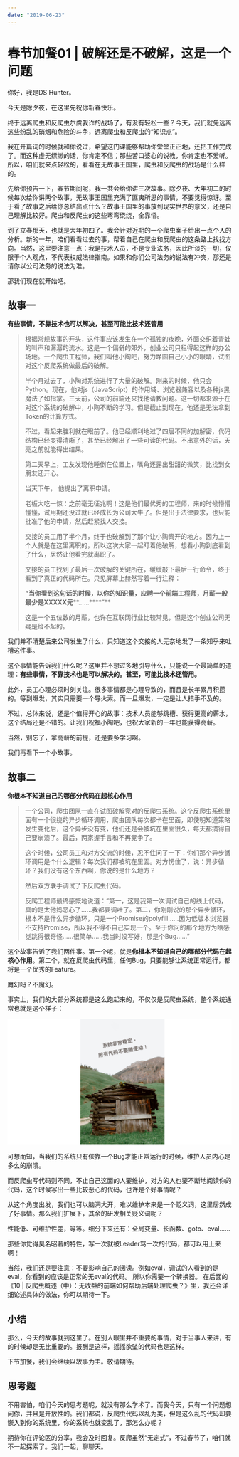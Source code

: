 ```yaml
---
date: "2019-06-23"
---  
```

      
# 春节加餐01 | 破解还是不破解，这是一个问题
你好，我是DS Hunter。

今天是除夕夜，在这里先祝你新春快乐。

终于远离爬虫和反爬虫尔虞我诈的战场了，有没有轻松一些？今天，我们就先远离这些纷乱的硝烟和危险的斗争，远离爬虫和反爬虫的“知识点”。

我在开篇词的时候就和你说过，希望这门课能够帮助你堂堂正正地，还把工作完成了。而这种虚无缥缈的话，你肯定不信；那些苦口婆心的说教，你肯定也不爱听。所以，咱们就来点轻松的，看看在无故事王国里，爬虫和反爬虫的战场是什么样的。

先给你预告一下，春节期间呢，我一共会给你讲三次故事。除夕夜、大年初二的时候每次给你讲两个故事，无故事王国里充满了匪夷所思的事情，不要觉得惊讶。至于看了故事之后给你总结出点什么？故事王国里的事放到现实世界的意义，还是自己理解比较好。爬虫和反爬虫的这些弯弯绕绕，全靠悟。

到了立春那天，也就是大年初四了。我会针对近期的一个爬虫案子给出一点个人的分析。新的一年，咱们看看过去的事，帮着自己在爬虫和反爬虫的这条路上找找方向。当然，这里要注意一点：我是技术人员，不是专业法务，因此所谈的一切，仅限于个人观点，不代表权威法律指南。如果和你们公司法务的说法有冲突，那还是请你以公司法务的说法为准。

那我们现在就开始吧。

<!-- [[[read_end]]] -->

## 故事一

**有些事情，不靠技术也可以解决，甚至可能比技术还管用**

> 根据常规故事的开头，这件事应该发生在一个孤独的夜晚，外面交织着青蛙的叫声和潺潺的流水。这是一个偏僻的郊外，创业公司只租得起这样的办公场地。一个爬虫工程师，我们叫他小陶吧，努力睁圆自己小小的眼睛，试图对这个反爬系统做最后的破解。  
>   
> 半个月过去了，小陶对系统进行了大量的破解。刚来的时候，他只会Python。现在，他对js（JavaScript）的作用域、浏览器兼容以及各种js黑魔法了如指掌。三天前，公司的前端还来找他请教问题。这一切都来源于在对这个系统的破解中，小陶不断的学习。但是截止到现在，他还是无法拿到Token的计算方式。  
>   
> 不过，看起来胜利就在眼前了。他已经顺利地过了四层不同的加解密，代码结构已经变得清晰了，甚至已经解出了一些可读的代码。不出意外的话，天亮之前就能得出结果。  
>   
> 第二天早上，工友发现他睡倒在位置上，嘴角还露出甜甜的微笑，比找到女朋友还开心。  
>   
> 当天下午， 他提出了离职申请。  
>   
> 老板大吃一惊：之前毫无征兆啊！这是他们最优秀的工程师，来的时候懵懵懂懂，试用期还没过就已经成长为公司大牛了。但是出于法律要求，也只能批准了他的申请，然后赶紧找人交接。  
>   
> 交接的员工用了半个月，终于也破解到了那个让小陶离开的地方。因为上一个人就是在这里离职的，所以这次大家一起盯着他破解，想看小陶到底看到了什么，居然让他看完就离职了。  
>   
> 交接的员工找到了最后一次破解的关键所在，缓缓敲下最后一行命令，终于看到了真正的代码所在。只见屏幕上赫然写着一行注释：  
>   
> **“当你看到这句话的时候，以你的知识量，应聘一个前端工程师，月薪一般最少是XXXXX元****……****”**  
>   
> 这是一个五位数的月薪，也许在互联网行业比较常见，但是这个创业公司无疑是给不起的。

我们并不清楚后来公司发生了什么，只知道这个交接的人无奈地发了一条知乎来吐槽这件事。

这个事情能告诉我们什么呢？这里并不想过多地引导什么，只能说一个最简单的道理：**有些事情，不靠技术也是可以解决的。甚至，可能比技术还管用。**

此外，员工心理必须时刻关注。很多事情都是心理导致的，而且是长年累月积攒的。等到爆发，其实只需要一个导火索。而一旦爆发，一定是让人措手不及的。

不过，总体来说，还是个值得开心的故事：技术人员能够跳槽、获得更高的薪水，这个结局还是不错的。让我们祝福小陶吧，也祝大家新的一年也能获得高薪。

当然，别忘了，拿高薪的前提，还是要多学习啊。

我们再看下一个小故事。

## 故事二

**你根本不知道自己的哪部分代码在起核心作用**

> 一个公司，爬虫团队一直在试图破解竞对的反爬虫系统。这个反爬虫系统里面有一个很绕的异步循环调用，爬虫团队每次都卡在里面，即使明知道策略发生变化后，这个异步没有变，他们还是会被坑在里面很久，每天都搞得自己要崩溃了。最后，两家握手言和不再竞争了。  
>   
> 这个时候，公司员工和对方交流的时候，忍不住问了一下：你们那个异步循环调用是个什么逻辑？每次我们都被坑在里面。对方愣住了，说：异步循环？我们没有这个东西啊，你说的是什么地方？  
>   
> 然后双方联手调试了下反爬虫代码。  
>   
> 反爬工程师最终感慨地说道：“第一，这是我第一次调试自己的线上代码，真的是太他妈恶心了……我都要调吐了。第二，你刚刚说的那个异步循环，根本不是什么异步循环，只是一个Promise的polyfill……因为低版本浏览器不支持Promise，所以我不得不自己实现一个。至于你问的那个地方为啥感觉跳得很奇怪……很简单……我当时没写好，那是个Bug……”

这个故事告诉了我们两件事。第一个呢，就是**你根本不知道自己的哪部分代码在起核心作用**。第二个，就在反爬虫代码里，任何Bug，只要能够让系统正常运行，都将是一个优秀的Feature。

魔幻吗？不魔幻。

事实上，我们的大部分系统都是这么跑起来的，不仅仅是反爬虫系统，整个系统通常也就是这个样子：

![](./httpsstatic001geekbangorgresourceimaged85dd832e65158c45ff56c0959b4ab00265d.jpg "系统非常稳定，所有代码不要随便动！")

可想而知，当我们的系统只有依靠一个Bug才能正常运行的时候，维护人员内心是多么的崩溃。

而反爬虫写代码则不同，不止自己这面的人要维护，对方的人也要不断地阅读你的代码，这个时候写出一些比较恶心的代码，也许是个好事情呢？

从这个角度出发，我们也可以脑洞大开，难以维护本来是一个贬义词，这里居然成了好事情。那么我们扩展下，其余的研发相关贬义词呢？

性能低、可维护性差，等等。细分下来还有：全局变量、长函数、goto、eval……

那些你觉得臭名昭著的特性，写一次就被Leader骂一次的代码，都可以用上来啊！

当然，我们还是要注意：不要影响自己的阅读。例如eval，调试的人看到的是eval，你看到的应该是正常的无eval的代码。 所以你需要一个转换器。 在后面的《10 | 反爬虫概述（中）：无收益的前端如何帮助后端处理爬虫？》里，我还会详细论述具体的做法，你可以期待一下。

## 小结

那么，今天的故事就到这里了。在别人眼里并不重要的事情，对于当事人来讲，有的时候却是无比重要的。报酬是这样，摇摇欲坠的代码也是这样。

下节加餐，我们会继续以故事为主。敬请期待。

## 思考题

不用害怕，咱们今天的思考题呢，就没有那么学术了。而我今天，只有一个问题想问你，并且是开放性的。我们都说，反爬虫代码以乱为美，但是这么乱的代码却要嵌入到你的系统里，你的系统也就变乱了，那怎么办呢？

期待你在评论区的分享，我会及时回复。反爬虽然“无定式”，不过春节了，咱们就不一起探索了。我们一起，聊聊天。